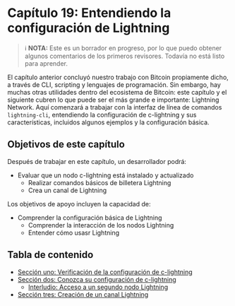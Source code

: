 # Capítulo 19: Entendiendo la configuración de Lightning

> :information_source: **NOTA:** Este es un borrador en progreso, por lo que puedo obtener algunos comentarios de los primeros revisores. Todavía no está listo para aprender.

El capítulo anterior concluyó nuestro trabajo con Bitcoin propiamente dicho, a través de CLI, scripting y lenguajes de programación. 
Sin embargo, hay muchas otras utilidades dentro del ecosistema de Bitcoin: este capítulo y el siguiente cubren lo que puede ser el más grande e importante: Lightning Network. 
Aquí comenzará a trabajar con la interfaz de línea de comandos `lightning-cli`, entendiendo la configuración de c-lightning y sus características, incluidos algunos ejemplos y la configuración básica.

## Objetivos de este capítulo

Después de trabajar en este capítulo, un desarrollador podrá:

* Evaluar que un nodo c-lightning está instalado y actualizado
   * Realizar comandos básicos de billetera Lightning
   * Crea un canal de Lightning

Los objetivos de apoyo incluyen la capacidad de:

* Comprender la configuración básica de Lightning
   * Comprender la interacción de los nodos Lightning
   * Entender cómo usasr Lightning

## Tabla de contenido

* [Sección uno: Verificación de la configuración de c-lightning](19_1_Verificando_Su_Configuracion_Lightning.md)
* [Sección dos: Conozca su configuración de c-lightning](19_2_Conociendo_Su_Configuracion_Lightning.md)
   * [Interludio: Acceso a un segundo nodo Lightning](19_2__Interludio_Accediendo_a_un_Segundo_Nodo_Lightning.md)
* [Sección tres: Creación de un canal Lightning](19_3_Creando_un_Canal_en_Lightning.md)


